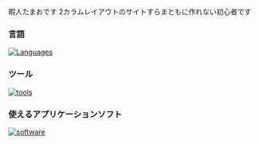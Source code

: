 暇人たまおです
2カラムレイアウトのサイトすらまともに作れない初心者です


### 言語
[![Languages](https://skillicons.dev/icons?i=html,css,sass,js)](https://skillicons.dev)

### ツール
[![tools](https://skillicons.dev/icons?i=vscode)](https://skillicons.dev)

### 使えるアプリケーションソフト
[![software](https://skillicons.dev/icons?i=blender,figma)](https://skillicons.dev)

